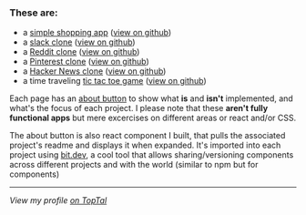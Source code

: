 ### These are:
- a [simple shopping app](https://miguelhughes.github.io/shopping-app/) ([view on github](https://github.com/miguelhughes/shopping-app/tree/master))
- a [slack clone](https://miguelhughes.github.io/slack-clone/) ([view on github](https://github.com/miguelhughes/slack-clone/tree/master))
- a [Reddit clone](https://miguelhughes.github.io/reddit-clone/) ([view on github](https://github.com/miguelhughes/reddit-clone/tree/master))
- a [Pinterest clone](https://miguelhughes.github.io/pinterest-clone/) ([view on github](https://github.com/miguelhughes/pinterest-clone/tree/master))
- a [Hacker News clone](https://miguelhughes.github.io/hacker-news-clone/) ([view on github](https://github.com/miguelhughes/hacker-news-clone/tree/master))
- a time traveling [tic tac toe game](https://miguelhughes.github.io/tic-tac-toe/) ([view on github](https://github.com/miguelhughes/tic-tac-toe))


Each page has an [about button](https://bit.dev/miguelhughes/showcase/readme-viewer) to show what **is** and **isn't** implemented, and what's the focus of each project. I please note that these **aren't fully functional apps** but mere excercises on different areas or react and/or CSS.

The about button is also react component I built, that pulls the associated project's readme and displays it when expanded. It's imported into each project using [bit.dev](bit.dev), a cool tool that allows sharing/versioning components across different projects and with the world (similar to npm but for components)

---

_View my profile [on TopTal](https://www.toptal.com/resume/miguel-hughes#book-only-whiz-software-developers-today)_
